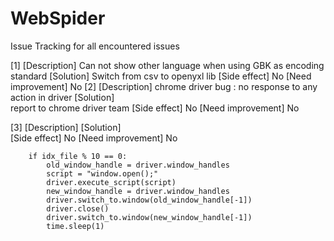 # WebSpider
Issue Tracking for all encountered issues

[1]
[Description]
    Can not show other language when using GBK as encoding standard
[Solution]
    Switch from csv to openyxl lib 
[Side effect]
No
[Need improvement]
No
[2]
[Description]
chrome driver bug : no response to any action in driver
[Solution]    
report to chrome driver team
[Side effect]
No
[Need improvement]
No

[3]
[Description]
[Solution]    
[Side effect]
No
[Need improvement]
No

        if idx_file % 10 == 0:
            old_window_handle = driver.window_handles
            script = "window.open();"
            driver.execute_script(script)
            new_window_handle = driver.window_handles
            driver.switch_to.window(old_window_handle[-1])
            driver.close()
            driver.switch_to.window(new_window_handle[-1])
            time.sleep(1)